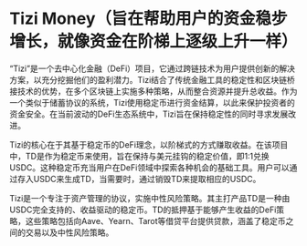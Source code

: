# Tizi Money（旨在帮助用户的资金稳步增长，就像资金在阶梯上逐级上升一样）

“Tizi”是一个去中心化金融（DeFi）项目，它通过跨链技术为用户提供创新的解决方案，以充分挖掘他们的盈利潜力。Tizi结合了传统金融工具的稳定性和区块链桥接技术的优势，在多个区块链上实施多种策略，从而整合资源并提升总收益。作为一个类似于储蓄协议的系统，Tizi使用稳定币进行资金结算，以此来保护投资者的资金安全。在当前波动的DeFi生态系统中，Tizi旨在保持稳定性的同时寻求发展改进。

Tizi的核心在于其基于稳定币的DeFi理念，以阶梯式的方式赚取收益。在该项目中，TD是作为稳定币来使用，旨在保持与美元挂钩的稳定价值，即1:1兑换USDC。这种稳定币充当用户在DeFi领域中探索各种机会的基础工具。用户可以通过存入USDC来生成TD，当需要时，通过销毁TD来提取相应的USDC。

Tizi是一个专注于资产管理的协议，实施中性风险策略。其主打产品TD是一种由USDC完全支持的、收益驱动的稳定币。TD的抵押基于能够产生收益的DeFi策略，这些策略包括向Aave、Yearn、Tarot等借贷平台提供贷款，涵盖了稳定币之间的交易以及中性风险策略。
